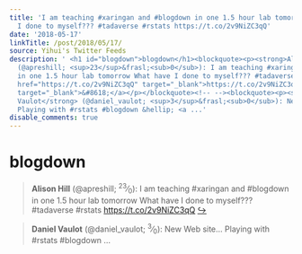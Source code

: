 ```yaml
---
title: 'I am teaching #xaringan and #blogdown in one 1.5 hour lab tomorrow What have
  I done to myself??? #tadaverse #rstats https://t.co/2v9NiZC3qQ'
date: '2018-05-17'
linkTitle: /post/2018/05/17/
source: Yihui's Twitter Feeds
description: ' <h1 id="blogdown">blogdown</h1><blockquote><p><strong>Alison Hill</strong>
  (@apreshill; <sup>23</sup>&frasl;<sub>0</sub>): I am teaching #xaringan and #blogdown
  in one 1.5 hour lab tomorrow What have I done to myself??? #tadaverse #rstats <a
  href="https://t.co/2v9NiZC3qQ" target="_blank">https://t.co/2v9NiZC3qQ</a> <a href="https://twitter.com/xieyihui/status/996572139204395009"
  target="_blank">&#8618;</a></p></blockquote><!-- --><blockquote><p><strong>Daniel
  Vaulot</strong> (@daniel_vaulot; <sup>3</sup>&frasl;<sub>0</sub>): New Web site&hellip;
  Playing with #rstats #blogdown &hellip; <a ...'
disable_comments: true
---
```

 <h1 id="blogdown">blogdown</h1><blockquote><p><strong>Alison Hill</strong> (@apreshill; <sup>23</sup>&frasl;<sub>0</sub>): I am teaching #xaringan and #blogdown in one 1.5 hour lab tomorrow What have I done to myself??? #tadaverse #rstats <a href="https://t.co/2v9NiZC3qQ" target="_blank">https://t.co/2v9NiZC3qQ</a> <a href="https://twitter.com/xieyihui/status/996572139204395009" target="_blank">&#8618;</a></p></blockquote><!-- --><blockquote><p><strong>Daniel Vaulot</strong> (@daniel_vaulot; <sup>3</sup>&frasl;<sub>0</sub>): New Web site&hellip; Playing with #rstats #blogdown &hellip; <a ...